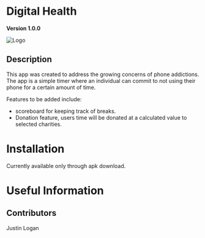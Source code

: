 # Digital Health

**Version 1.0.0**

![Logo](/public/favicon.ico)


## Description

This app was created to address the growing concerns of phone addictions. The app is a simple timer where an individual can commit to not using their phone for a certain amount of time. 

Features to be added include:
* scoreboard for keeping track of breaks.
* Donation feature, users time will be donated at a calculated value to selected charities.

# **Installation**

Currently available only through apk download.


# **Useful Information**

## Contributors

Justin Logan

